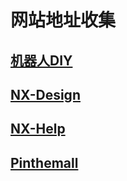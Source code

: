 # 网站地址收集

## [机器人DIY](http://mambohead.com/)

## [NX-Design](http://community.plm.automation.siemens.com/t5/NX-Design/ct-p/NXforDesign)

## [NX-Help](https://docs.plm.automation.siemens.com/tdoc/nx/10/nx_help/#uid:index)

## [Pinthemall](https://pinthemall.net)

